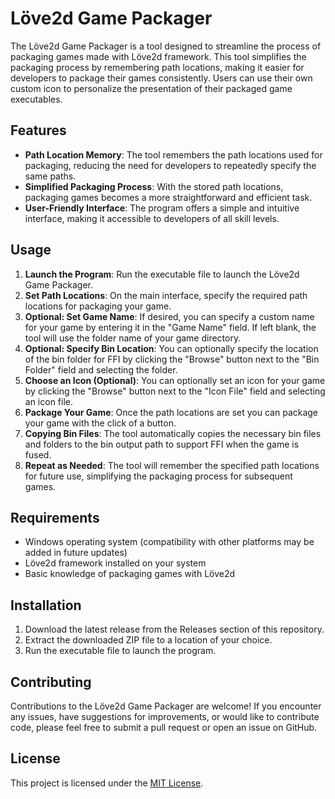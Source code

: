 # Löve2d Game Packager

The Löve2d Game Packager is a tool designed to streamline the process of packaging games made with Löve2d framework. This tool simplifies the packaging process by remembering path locations, making it easier for developers to package their games consistently. Users can use their own custom icon to personalize the presentation of their packaged game executables.

## Features

- **Path Location Memory**: The tool remembers the path locations used for packaging, reducing the need for developers to repeatedly specify the same paths.
- **Simplified Packaging Process**: With the stored path locations, packaging games becomes a more straightforward and efficient task.
- **User-Friendly Interface**: The program offers a simple and intuitive interface, making it accessible to developers of all skill levels.

## Usage

1. **Launch the Program**: Run the executable file to launch the Löve2d Game Packager.
2. **Set Path Locations**: On the main interface, specify the required path locations for packaging your game.
3. **Optional: Set Game Name**: If desired, you can specify a custom name for your game by entering it in the "Game Name" field. If left blank, the tool will use the folder name of your game directory.
4. **Optional: Specify Bin Location**: You can optionally specify the location of the bin folder for FFI by clicking the "Browse" button next to the "Bin Folder" field and selecting the folder.
5. **Choose an Icon (Optional)**: You can optionally set an icon for your game by clicking the "Browse" button next to the "Icon File" field and selecting an icon file.
6. **Package Your Game**: Once the path locations are set you can package your game with the click of a button.
7. **Copying Bin Files**: The tool automatically copies the necessary bin files and folders to the bin output path to support FFI when the game is fused.
8. **Repeat as Needed**: The tool will remember the specified path locations for future use, simplifying the packaging process for subsequent games.

## Requirements

- Windows operating system (compatibility with other platforms may be added in future updates)
- Löve2d framework installed on your system
- Basic knowledge of packaging games with Löve2d

## Installation

1. Download the latest release from the Releases section of this repository.
2. Extract the downloaded ZIP file to a location of your choice.
3. Run the executable file to launch the program.

## Contributing

Contributions to the Löve2d Game Packager are welcome! If you encounter any issues, have suggestions for improvements, or would like to contribute code, please feel free to submit a pull request or open an issue on GitHub.

## License

This project is licensed under the [MIT License](LICENSE).

